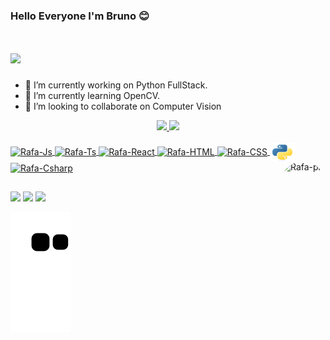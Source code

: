 ### Hello Everyone I'm Bruno 😊 



# <img height="260" src="https://media-exp1.licdn.com/dms/image/D4D16AQFyIkBjh_IQTg/profile-displaybackgroundimage-shrink_350_1400/0/1669685217248?e=1675900800&v=beta&t=pzf4Kl2HWbAty62sqkJTnilDMpGXpEGKqJ03JL_S6aM"/>

- 🔭 I’m currently working on Python FullStack.
- 🌱 I’m currently learning OpenCV.
- 👯 I’m looking to collaborate on Computer Vision

<div align="center">
  <a href="https://github.com/BrunoRuan369">
  <img height="140em" src="https://github-readme-stats.vercel.app/api?username=BrunoRuan369&show_icons=true&theme=tokyonight&include_all_commits=true&count_private=true"/>
  <img height="140em" src="https://github-readme-stats.vercel.app/api/top-langs/?username=BrunoRuan369&layout=compact&langs_count=7&theme=tokyonight"/>
</div>
  
  <div style="display: inline_block"><br>
  <img align="center" alt="Rafa-Js" height="30" width="40" src="https://cdn.jsdelivr.net/gh/devicons/devicon/icons/jupyter/jupyter-original-wordmark.svg">
  <img align="center" alt="Rafa-Ts" height="30" width="40" src="https://cdn.jsdelivr.net/gh/devicons/devicon/icons/arduino/arduino-original-wordmark.svg">
  <img align="center" alt="Rafa-React" height="30" width="40" src="https://cdn.jsdelivr.net/gh/devicons/devicon/icons/googlecloud/googlecloud-original-wordmark.svg">
  <img align="center" alt="Rafa-HTML" height="30" width="40" src="https://cdn.jsdelivr.net/gh/devicons/devicon/icons/azure/azure-original-wordmark.svg">
  <img align="center" alt="Rafa-CSS" height="30" width="40" src="https://cdn.jsdelivr.net/gh/devicons/devicon/icons/opencv/opencv-original-wordmark.svg">
  <img align="center" alt="Rafa-Python" height="30" width="40" src="https://raw.githubusercontent.com/devicons/devicon/master/icons/python/python-original.svg">
  <img align="center" alt="Rafa-Csharp" height="30" width="40" src="https://cdn.jsdelivr.net/gh/devicons/devicon/icons/django/django-plain-wordmark.svg">
  <img align="right" alt="Rafa-pic" height="150" style="border-radius:50px;" src="https://media.giphy.com/media/SWoSkN6DxTszqIKEqv/giphy.gif?cid=ecf05e4724r849cemoqqiqbe2s63q4nr0cfncd94l5usl1ap&rid=giphy.gif&ct=g">
</div>

   ##
 
<div> 
  
 <a href="https://discord.gg/" target="_blank"><img src="https://img.shields.io/badge/Discord-7289DA?style=for-the-badge&logo=discord&logoColor=white" target="_blank"></a> 
  <a href = "mailto:"><img src="https://img.shields.io/badge/-Gmail-%23333?style=for-the-badge&logo=gmail&logoColor=white" target="_blank"></a>
  <a href="https://www.linkedin.com/in/bruno-ruan-fragoso-albuquerque-b88817219" target="_blank"><img src="https://img.shields.io/badge/-LinkedIn-%230077B5?style=for-the-badge&logo=linkedin&logoColor=white" target="_blank"></a> 
 
  ![Snake animation](https://github.com/rafaballerini/rafaballerini/blob/output/github-contribution-grid-snake.svg)
 
</div>
